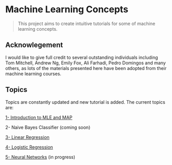 # Machine Learning Concepts
> This project aims to create intuitive tutorials for some of machine learning concepts.


## Acknowlegement

I would like to give full credit to several outstanding individuals including Tom Mitchell, Andrew Ng, Emily Fox, Ali Farhadi, Pedro Domingos and many others, as lots of the materials presented here have been adopted from their machine learning courses.

## Topics
Topics are constantly updated and new tutorial is added. The current topics are:

[1- Introduction to MLE and MAP](mle_map)


2- Naive Bayes Classifier (coming soon)


[3- Linear Regression](linear_regression)


[4- Logistic Regression](logistic_regression)


[5- Neural Networks](neural_network) (in progress)


